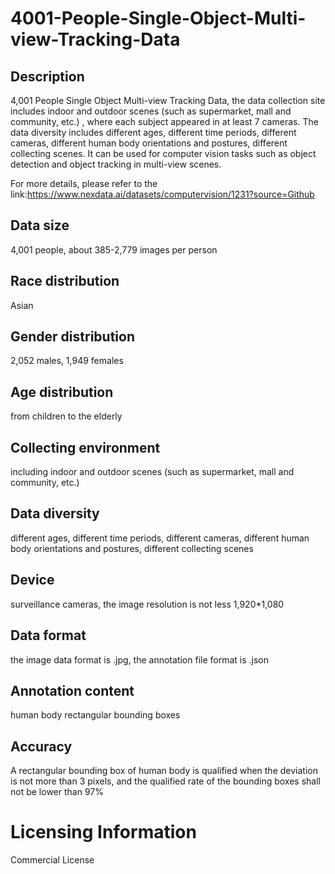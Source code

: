 # 4001-People-Single-Object-Multi-view-Tracking-Data

## Description
4,001 People Single Object Multi-view Tracking Data, the data collection site includes indoor and outdoor scenes (such as supermarket, mall and community, etc.) , where each subject appeared in at least 7 cameras. The data diversity includes different ages, different time periods, different cameras, different human body orientations and postures, different collecting scenes. It can be used for computer vision tasks such as object detection and object tracking in multi-view scenes.

For more details, please refer to the link:https://www.nexdata.ai/datasets/computervision/1231?source=Github


## Data size
4,001 people, about 385-2,779 images per person
## Race distribution
Asian
## Gender distribution
2,052 males, 1,949 females
## Age distribution
from children to the elderly
## Collecting environment
including indoor and outdoor scenes (such as supermarket, mall and community, etc.)
## Data diversity
different ages, different time periods, different cameras, different human body orientations and postures, different collecting scenes
## Device
surveillance cameras, the image resolution is not less 1,920*1,080
## Data format
the image data format is .jpg, the annotation file format is .json
## Annotation content
human body rectangular bounding boxes
## Accuracy
A rectangular bounding box of human body is qualified when the deviation is not more than 3 pixels, and the qualified rate of the bounding boxes shall not be lower than 97%
# Licensing Information
Commercial License

